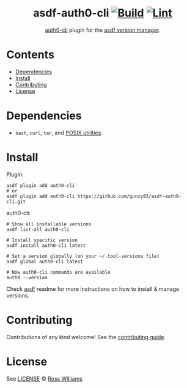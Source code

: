 <div align="center">

# asdf-auth0-cli [![Build](https://github.com/gunzy83/asdf-auth0-cli/actions/workflows/build.yml/badge.svg)](https://github.com/gunzy83/asdf-auth0-cli/actions/workflows/build.yml) [![Lint](https://github.com/gunzy83/asdf-auth0-cli/actions/workflows/lint.yml/badge.svg)](https://github.com/gunzy83/asdf-auth0-cli/actions/workflows/lint.yml)

[auth0-cli](https://github.com/auth0/auth0-cli) plugin for the [asdf version manager](https://asdf-vm.com).

</div>

# Contents

- [Dependencies](#dependencies)
- [Install](#install)
- [Contributing](#contributing)
- [License](#license)

# Dependencies

- `bash`, `curl`, `tar`, and [POSIX utilities](https://pubs.opengroup.org/onlinepubs/9699919799/idx/utilities.html).

# Install

Plugin:

```shell
asdf plugin add auth0-cli
# or
asdf plugin add auth0-cli https://github.com/gunzy83/asdf-auth0-cli.git
```

auth0-cli:

```shell
# Show all installable versions
asdf list-all auth0-cli

# Install specific version
asdf install auth0-cli latest

# Set a version globally (on your ~/.tool-versions file)
asdf global auth0-cli latest

# Now auth0-cli commands are available
auth0 --version
```

Check [asdf](https://github.com/asdf-vm/asdf) readme for more instructions on how to
install & manage versions.

# Contributing

Contributions of any kind welcome! See the [contributing guide](contributing.md).

<!-- [Thanks goes to these contributors](https://github.com/gunzy83/asdf-auth0-cli/graphs/contributors)! -->

# License

See [LICENSE](LICENSE) © [Ross Williams](https://github.com/gunzy83/)
